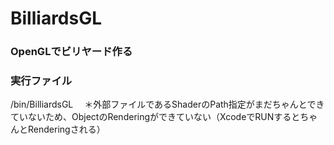 # BilliardsGL
### OpenGLでビリヤード作る

### 実行ファイル
 /bin/BilliardsGL
　＊外部ファイルであるShaderのPath指定がまだちゃんとできていないため、ObjectのRenderingができていない（XcodeでRUNするとちゃんとRenderingされる） 
